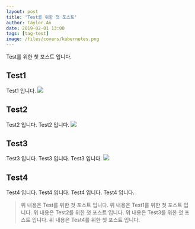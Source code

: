 ```yaml
---
layout: post
title: 'Test를 위한 첫 포스트'
author: Taylor.An
date: 2019-02-01 13:00
tags: [tag-test]
image: /files/covers/kubernetes.png
---
```


Test를 위한 첫 포스트 입니다.

## Test1
Test1 입니다.
![](/files/kubernetes-traffic.jpg)

## Test2
Test2 입니다.
Test2 입니다.
![](/files/kubernetes-deploy-pod-normal.gif)


## Test3

Test3 입니다.
Test3 입니다.
Test3 입니다.
![](/files/kubernetes-deploy-pod-error.gif)

## Test4

Test4 입니다.
Test4 입니다.
Test4 입니다.
Test4 입니다.


> 위 내용은 Test를 위한 첫 포스트 입니다.
> 위 내용은 Test1를 위한 첫 포스트 입니다.
> 위 내용은 Test2를 위한 첫 포스트 입니다.
> 위 내용은 Test3를 위한 첫 포스트 입니다.
> 위 내용은 Test4를 위한 첫 포스트 입니다.
